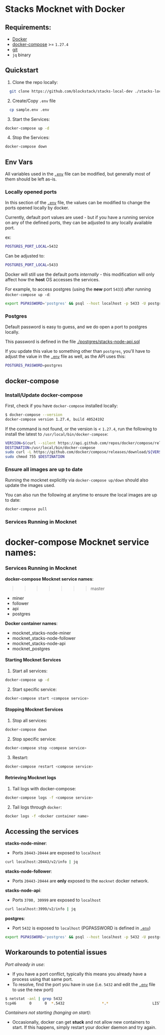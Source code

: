 # Stacks Mocknet with Docker
## Requirements:

- [Docker](https://docs.docker.com/get-docker/)
- [docker-compose](https://github.com/docker/compose/releases/) >= `1.27.4`
- [git](https://git-scm.com/downloads)
- `jq` binary

## Quickstart

1. Clone the repo locally:

```bash
  git clone https://github.com/blockstack/stacks-local-dev ./stacks-local-dev && cd ./stacks-local-dev
```

2. Create/Copy `.env` file
```bash
  cp sample.env .env
```

3. Start the Services:

```bash
docker-compose up -d
```

4. Stop the Services:

```bash
docker-compose down
```

## Env Vars

All variables used in the [`.env`](https://github.com/blockstack/stacks-local-dev/blob/master/.env) file can be modified, but generally most of them should be left as-is.

### Locally opened ports

In this section of the [`.env`](https://github.com/blockstack/stacks-local-dev/blob/master/.env) file, the values can be modified to change the ports opened locally by docker.

Currently, default port values are used - but if you have a running service on any of the defined ports, they can be adjusted to any locally available port.

ex:

```bash
POSTGRES_PORT_LOCAL=5432
```

Can be adjusted to:

```bash
POSTGRES_PORT_LOCAL=5433
```

Docker will still use the default ports _internally_ - this modification will only affect how the **host** OS accesses the services.

For example, to access postgres (using the **new** port `5433`) after running `docker-compose up -d`:

```bash
export PGPASSWORD='postgres' && psql --host localhost -p 5433 -U postgres -d stacks_node_api
```

### Postgres

Default password is easy to guess, and we do open a port to postgres locally.

This password is defined in the file [./postgres/stacks-node-api.sql](https://github.com/blockstack/stacks-local-dev/blob/master/postgres/stacks-node-api.sql#L1)

If you update this value to something other than `postgres`, you'll have to adjust the value in the [`.env`](https://github.com/blockstack/stacks-local-dev/blob/master/.env) file as well, as the API uses this:

```bash
POSTGRES_PASSWORD=postgres
```

## docker-compose

### Install/Update docker-compose

First, check if you have `docker-compose` installed locally:

```bash
$ docker-compose --version
docker-compose version 1.27.4, build 40524192
```

If the command is not found, or the version is < `1.27.4`, run the following to install the latest to `/usr/local/bin/docker-compose`:

```bash
VERSION=$(curl --silent https://api.github.com/repos/docker/compose/releases/latest | jq .name -r)
DESTINATION=/usr/local/bin/docker-compose
sudo curl -L https://github.com/docker/compose/releases/download/${VERSION}/docker-compose-$(uname -s)-$(uname -m) -o $DESTINATION
sudo chmod 755 $DESTINATION
```

### Ensure all images are up to date

Running the mocknet explicitly via `docker-compose up/down` should also update the images used.

You can also run the following at anytime to ensure the local images are up to date:

```bash
docker-compose pull
```

### Services Running in Mocknet
**docker-compose Mocknet service names**:
=======
### Services Running in Mocknet
**docker-compose Mocknet service names**:
>>>>>>> master
- miner
- follower
- api
- postgres

**Docker container names**:
- mocknet_stacks-node-miner
- mocknet_stacks-node-follower
- mocknet_stacks-node-api
- mocknet_postgres


#### Starting Mocknet Services

1. Start all services:

```bash
docker-compose up -d
```

2. Start specific service:

```bash
docker-compose start <compose service>
```

#### Stopping Mocknet Services

1. Stop all services:

```bash
docker-compose down
```

2. Stop specific service:

```bash
docker-compose stop <compose service>
```

3. Restart:

```bash
docker-compose restart <compose service>
```

#### Retrieving Mocknet logs

1. Tail logs with docker-compose:

```bash
docker-compose logs -f <compose service>
```

2. Tail logs through `docker`:

```bash
docker logs -f <docker container name>
```

## Accessing the services

**stacks-node-miner**:

- Ports `20443-20444` are exposed to `localhost`

```bash
curl localhost:20443/v2/info | jq
```

**stacks-node-follower**:

- Ports `20443-20444` are **only** exposed to the `mocknet` docker network.

**stacks-node-api**:

- Ports `3700, 30999` are exposed to `localhost`

```bash
curl localhost:3999/v2/info | jq
```

**postgres**:

- Port `5432` is exposed to `localhost` (PGPASSWORD is defined in [`.env`](https://github.com/blockstack/stacks-local-dev/blob/master/.env))

```bash
export PGPASSWORD='postgres' && psql --host localhost -p 5432 -U postgres -d stacks_node_api
```

## Workarounds to potential issues

_Port already in use_:

- If you have a port conflict, typically this means you already have a process using that same port.
- To resolve, find the port you have in use (i.e. `5432` and edit the [`.env`](https://github.com/blockstack/stacks-local-dev/blob/master/.env) file to use the new port)

```bash
$ netstat -anl | grep 5432
tcp46      0      0  *.5432                 *.*                    LISTEN
```

_Containers not starting (hanging on start)_:

- Occasionally, docker can get **stuck** and not allow new containers to start. If this happens, simply restart your docker daemon and try again.
